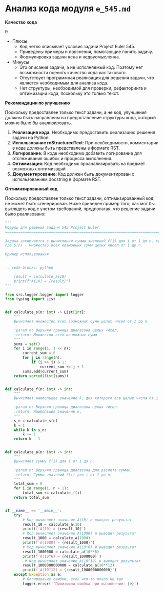 # Анализ кода модуля `e_545.md`

**Качество кода**

9
-  Плюсы
    - Код четко описывает условия задачи Project Euler 545.
    - Приведены примеры и пояснения, помогающие понять задачу.
    - Формулировка задачи ясна и недвусмысленна.
-  Минусы
    - Это описание задачи, а не исполняемый код. Поэтому нет возможности оценить качество кода как такового.
    - Отсутствует программная реализация для решения задачи, что является необходимым для анализа кода.
    - Нет структуры, необходимой для проверки, рефакторинга и оптимизации кода, поскольку это только текст.

**Рекомендации по улучшению**

Поскольку предоставлен только текст задачи, а не код, улучшения должны быть направлены на предоставление структуры кода, который можно было бы анализировать.

1.  **Реализация кода**: Необходимо предоставить реализацию решения задачи на Python.
2.  **Использование reStructuredText**: При необходимости, комментарии в коде должны быть представлены в формате RST.
3.  **Логирование**: В коде необходимо добавить логирование для отслеживания ошибок и процесса выполнения.
4.  **Оптимизация**:  Код необходимо проанализировать на предмет возможных оптимизаций.
5.  **Документирование**: Код должен быть документирован с использованием docstring в формате RST.

**Оптимизированный код**

Поскольку предоставлен только текст задачи, оптимизированный код не может быть сгенерирован. Ниже приведен пример того, как мог бы выглядеть код с учетом требований, предполагая, что решение задачи было реализовано:

```python
"""
Модуль для решения задачи 545 Project Euler.
=========================================================================================

Задача заключается в вычислении суммы значений f(i) для i от 1 до n, где f(n) - наибольшее k, для которого все целые числа от 1 до k содержатся в множестве S(n),
где S(n) - множество всех возможных сумм целых чисел от 1 до n.

Пример использования
--------------------

.. code-block:: python

    result = calculate_a(10)
    print(f"A(10) = {result}")
"""

from src.logger.logger import logger
from typing import List


def calculate_s(n: int) -> List[int]:
    """
    Вычисляет множество всех возможных сумм целых чисел от 1 до n.

    :param n: Верхняя граница диапазона целых чисел.
    :return: Множество всех возможных сумм.
    """
    sums = set()
    for i in range(1, 1 << n):
        current_sum = 0
        for j in range(n):
            if (i >> j) & 1:
                current_sum += j + 1
        sums.add(current_sum)
    return sorted(list(sums))


def calculate_f(n: int) -> int:
    """
    Вычисляет наибольшее значение k, для которого все целые числа от 1 до k содержатся в S(n).

    :param n: Верхняя граница диапазона целых чисел.
    :return: Наибольшее значение k.
    """
    s_n = calculate_s(n)
    k = 1
    while k in s_n:
        k += 1
    return k - 1


def calculate_a(n: int) -> int:
    """
    Вычисляет сумму f(i) для i от 1 до n.

    :param n: Верхняя граница диапазона для расчета суммы.
    :return: Сумма значений f(i) для i от 1 до n.
    """
    total_sum = 0
    for i in range(1, n + 1):
        total_sum += calculate_f(i)
    return total_sum


if __name__ == '__main__':
    try:
        # Код вычисляет значение A(10) и выводит результат
        result_10 = calculate_a(10)
        print(f'A(10) = {result_10}')
        # Код вычисляет значение A(1000) и выводит результат
        result_1000 = calculate_a(1000)
        print(f'A(1000) = {result_1000}')
        # Код вычисляет значение A(10^6) и выводит результат
        result_1000000 = calculate_a(10**6)
        print(f'A(10^6) = {result_1000000}')
         # Код вычисляет значение A(10^12) и выводит результат
        result_1000000000000 = calculate_a(10**12)
        print(f'A(10^12) = {result_1000000000000}')
    except Exception as e:
        # Логирование ошибки, если что-то пошло не так
        logger.error(f'Произошла ошибка при выполнении: {e}')
```